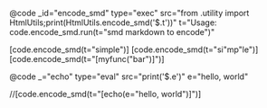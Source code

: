 @code _id="encode_smd" type="exec" src="from .utility import HtmlUtils;print(HtmlUtils.encode_smd('$.t'))" t="Usage: code.encode_smd.run(t=\"smd markdown to encode\")"

[code.encode_smd(t="simple")]
[code.encode_smd(t="si\"mp\"le")]
[code.encode_smd(t="[myfunc(\"bar\")]")]


@code _="echo" type="eval" src="print('$.e')" e="hello, world"

//[code.encode_smd(t="[echo(e=\"hello, world\"&rpar;]")]
